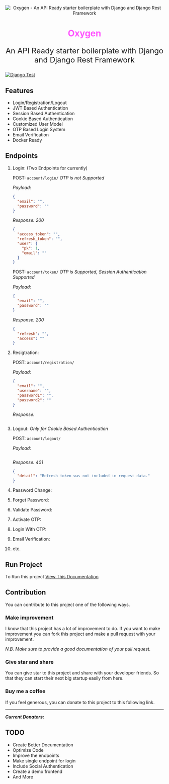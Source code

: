 <div align="center">

![Oxygen - An API Ready starter boilerplate with Django and Django Rest Framework](https://img.icons8.com/external-flaticons-lineal-color-flat-icons/256/FA5252/external-oxygen-diving-flaticons-lineal-color-flat-icons-2.png)

<h1 style="color: #ff56ff;">Oxygen</h1>

<p style="font-size: 1.5rem">An API Ready starter boilerplate with Django and Django Rest Framework</p>
</div>

[![Django Test](https://github.com/nhridoy/oxygen/actions/workflows/django.yml/badge.svg)](https://github.com/nhridoy/oxygen/actions/workflows/django.yml)

## Features

- Login/Registration/Logout
- JWT Based Authentication
- Session Based Authentication
- Cookie Based Authentication
- Customized User Model
- OTP Based Login System
- Email Verification
- Docker Ready

## Endpoints

1. Login: (Two Endpoints for currently)

   POST: `account/login/` _OTP is not Supported_

   _Payload:_

   ```json
   {
     "email": "",
     "password": ""
   }
   ```

   _Response: 200_

   ```json
   {
     "access_token": "",
     "refresh_token": "",
     "user": {
       "pk": 1,
       "email": ""
     }
   }
   ```

   POST: `account/token/` _OTP is Supported, Session Authentication Supported_

   _Payload:_

   ```json
   {
     "email": "",
     "password": ""
   }
   ```

   _Response: 200_

   ```json
   {
     "refresh": "",
     "access": ""
   }
   ```

2. Resigtration:

   POST: `account/registration/`

   _Payload:_

   ```json
   {
     "email": "",
     "username": "",
     "password1": "",
     "password2": ""
   }
   ```

   _Response:_

   ```json

   ```

3. Logout: _Only for Cookie Based Authentication_

   POST: `account/logout/`

   _Payload:_

   ```json

   ```

   _Response: 401_

   ```json
   {
     "detail": "Refresh token was not included in request data."
   }
   ```

4. Password Change:
5. Forget Password:
6. Validate Password:
7. Activate OTP:
8. Login With OTP:
9. Email Verification:
10. etc.

## Run Project

To Run this project [View This Documentation](DOCS/README.md)

## Contribution

You can contribute to this project one of the following ways.

### Make improvement

I know that this project has a lot of improvement to do. If you want to make improvement you can fork this project and make a pull request with your improvement.

_N.B. Make sure to provide a good documentation of your pull request._

### Give star and share

You can give star to this project and share with your developer friends. So that they can start their next big startup easily from here.

### Buy me a coffee

If you feel generous, you can donate to this project to this following link.

---

**_Current Donators:_**

## TODO

- Create Better Documentation
- Optimize Code
- Improve the endpoints
- Make single endpoint for login
- Include Social Authentication
- Create a demo frontend
- And More
